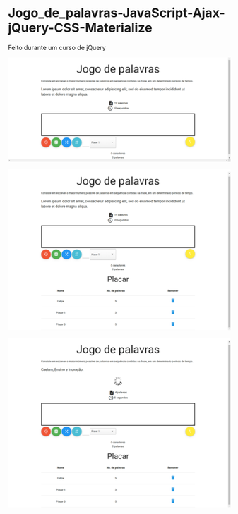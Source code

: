 # Jogo_de_palavras-JavaScript-Ajax-jQuery-CSS-Materialize
Feito durante um curso de jQuery

![Jogo](https://github.com/DeangellesES/Jogo_de_palavras-JavaScript-Ajax-jQuery-CSS-Materialize/blob/main/pagina-inicial.png)

![Placar](https://github.com/DeangellesES/Jogo_de_palavras-JavaScript-Ajax-jQuery-CSS-Materialize/blob/main/placar.png)

![Frase](https://github.com/DeangellesES/Jogo_de_palavras-JavaScript-Ajax-jQuery-CSS-Materialize/blob/main/frase-trocada.png)

